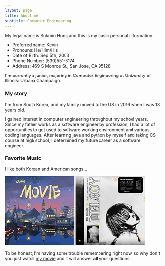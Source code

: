 ```yaml
---
layout: page
title: About me
subtitle: Computer Engineering
---
```


My legal name is Sukmin Hong and this is my basic personal information:
- Preferred name: Kevin
- Pronouns: He/Him/His
- Date of Birth: Sep 5th, 2003
- Phone Number: (530)551-6174
- Address: 469 S Monroe St., San Jose, CA 95128

I'm currently a junior, majoring in Computer Engineering at University of Illinois: Urbana Champaign.

### My story

I'm from South Korea, and my family moved to the US in 2016 when I was 13 years old. 

I gained interest in computer engineering throughout my school years. Since my father works as a software engineer by profession, I had a lot of opportunities to get used to software working environment and various coding languages. After learning java and python by myself and taking CS course at high school, I determined my future career as a software engineer.

### Favorite Music

I like both Korean and American songs...

![Movie - JUNNY](/assets/img/Movie_Junny.jpeg)
![Melody_Ash](/assets/img/Melody_Ash.jpeg)


To be honest, I'm having some trouble remembering right now, so why don't you just watch [my movie](https://en.wikipedia.org/wiki/The_Princess_Bride_%28film%29) and it will answer **all** your questions.
